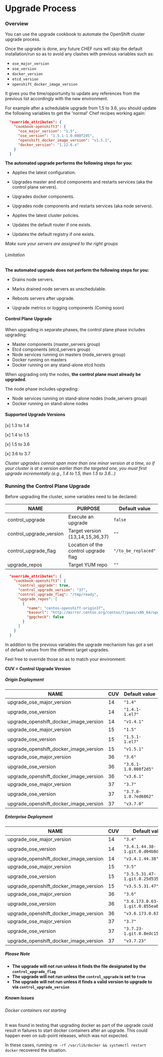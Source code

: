 # Upgrade Process

### Overview

You can use the upgrade cookbook to automate the OpenShift cluster upgrade
process.

Once the upgrade is done, any future CHEF runs will skip the default
installation/run so as to avoid any clashes with previous variables such as:

* `ose_major_version`
* `ose_version`
* `docker_version`
* `etcd_version`
* `openshift_docker_image_version`

It gives you the time/opportunity to update any references from the previous
list accordingly with the new environment.

For example after a schedulable upgrade from 1.5 to 3.6, you should
update the following variables to get the 'normal' Chef recipes working again:

```json
  "override_attributes": {
    "cookbook-openshift3": {
      "ose_major_version": "1.5",
      "ose_version": "1.5.1-1.0.008f2d5",
      "openshift_docker_image_version": "v1.5.1",
      "docker_version": "1.12.6.x"
    }
  }
```

**The automated upgrade performs the following steps for you:**

- Applies the latest configuration.

- Upgrades master and etcd components and restarts services (aka the control
plane servers).

- Upgrades docker components.

- Upgrades node components and restarts services (aka node servers).

- Applies the latest cluster policies.

- Updates the default router if one exists.

- Updates the default registry if one exists.

*Make sure your servers are assigned to the right groups*

###### Limitation

**The automated upgrade does not perform the following steps for you:**

- Drains node servers.

- Marks drained node servers as unschedulable.

- Reboots servers after upgrade.

- Upgrade metrics or logging components (Coming soon)

#### Control Plane Upgrade

When upgrading in separate phases, the control plane phase includes upgrading:

* Master components (master_servers group)
* Etcd components (etcd_servers group)
* Node services running on masters (node_servers group)
* Docker running on masters
* Docker running on any stand-alone etcd hosts

When upgrading only the nodes, **the control plane must already be upgraded**. 

The node phase includes upgrading:

* Node services running on stand-alone nodes (node_servers group)
* Docker running on stand-alone nodes

#### Supported Upgrade Versions

[x] 1.3 to 1.4

[x] 1.4 to 1.5

[x] 1.5 to 3.6

[x] 3.6 to 3.7

*Cluster upgrades cannot span more than one minor version at a time, so if your
cluster is at a version earlier than the targeted one, you must first upgrade
incrementally (e.g., 1.4 to 1.5, then 1.5 to 3.6...)*

### Running the Control Plane Upgrade

Before upgrading the cluster, some variables need to be declared:

| NAME | PURPOSE | Default value | Mandatory |
| ---------------- | ------------------------------- | ------------------ | ---------- |
| control_upgrade | Execute an upgrade     | `false`    | `YES` |
| control_upgrade_version | Target version (13,14,15,36,37)        |`""` |`YES`|
| control_upgrade_flag | Location of the control upgrade flag | `"/to_be_replaced"`  | `YES` |
| upgrade_repos | Target YUM repo | `""` | `NO` |


```json
  "override_attributes": {
    "cookbook-openshift3": {
      "control_upgrade": true,
      "control_upgrade_version": "37",
      "control_upgrade_flag": "/tmp/ready",
      "upgrade_repos": [
        {
          "name": "centos-openshift-origin37",
          "baseurl": "http://mirror.centos.org/centos/7/paas/x86_64/openshift-origin37/",
          "gpgcheck": false
        }
      ]
    }
  }
```

In addition to the previous variables the upgrade mechanism has got a set of
default values from the different target upgrades.

Feel free to override those so as to match your environment:

**CUV = Control Upgrade Version**

##### Origin Deployment

| NAME | CUV | Default value |
| ---------------- | ------------------------------- | ------------------ |
| upgrade_ose_major_version |  14  | `"1.4"`    |
| upgrade_ose_version | 14 | `"1.4.1-1.el7"` |
| upgrade_openshift_docker_image_version | 14 | `"v1.4.1"`  |
| upgrade_ose_major_version |  15  | `"1.5"`    |
| upgrade_ose_version | 15 | `"1.5.1-1.el7"` |
| upgrade_openshift_docker_image_version | 15 | `"v1.5.1"`  |
| upgrade_ose_major_version |  36 | `"3.6"`    |
| upgrade_ose_version | 36 | `"3.6.1-1.0.008f2d5"` |
| upgrade_openshift_docker_image_version | 36 | `"v3.6.1"`  |
| upgrade_ose_major_version |  37 | `"3.7"`    |
| upgrade_ose_version | 37 | `"3.7.0-1.0.7ed6862"` |
| upgrade_openshift_docker_image_version | 37 | `"v3.7.0"`  |

##### Enterprise Deployment

| NAME | CUV | Default value | 
| ---------------- | ------------------------------- | ------------------ | 
| upgrade_ose_major_version |  14  | `"3.4"`    |
| upgrade_ose_version | 14 | `"3.4.1.44.38-1.git.0.d04b8d5.el7"` |
| upgrade_openshift_docker_image_version | 14 | `"v3.4.1.44.38"`  | 
| upgrade_ose_major_version |  15  | `"3.5"`    |
| upgrade_ose_version | 15 | `"3.5.5.31.47-1.git.0.25d535c.el7"` |
| upgrade_openshift_docker_image_version | 15 | `"v3.5.5.31.47"`  |
| upgrade_ose_major_version |  36 | `"3.6"`    |
| upgrade_ose_version | 36 | `"3.6.173.0.63-1.git.0.855ea8b.el7"` |
| upgrade_openshift_docker_image_version | 36 | `"v3.6.173.0.63"`  |
| upgrade_ose_major_version |  37 | `"3.7"`    |
| upgrade_ose_version | 37 | `"3.7.23-1.git.0.8edc154.el7"` |
| upgrade_openshift_docker_image_version | 37 | `"v3.7.23"`  |

##### Please Note

* **The upgrade will not run unless it finds the file designated by the `control_upgrade_flag`**
* **The upgrade will not run unless the `control_upgrade` is set to `true`**
* **The upgrade will not run unless it finds a valid version to upgrade to via `control_upgrade_version`**


##### Known Issues

###### Docker containers not starting

It was found in testing that upgrading docker as part of the upgrade could
result in failures to start docker containers after an upgrade. This could
happen even on sub-point releases, which was not expected.

In these cases, running `rm -rf /var/lib/docker && systemctl restart docker`
recovered the situation.
